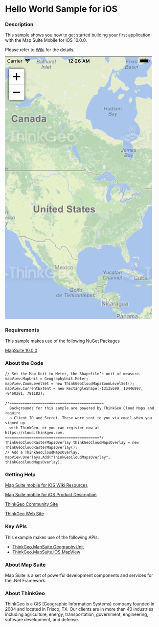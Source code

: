 # Hello World Sample for iOS

### Description
This sample shows you how to get started building your first application with the Map Suite Mobile for iOS 10.0.0.

Please refer to [Wiki](http://wiki.thinkgeo.com/wiki/map_suite_mobile_for_ios) for the details.

![Screenshot](Screenshot.png)

### Requirements
This sample makes use of the following NuGet Packages

[MapSuite 10.0.0](https://www.nuget.org/packages?q=ThinkGeo)

### About the Code

```CSharp
// Set the Map Unit to Meter, the Shapefile’s unit of measure.
mapView.MapUnit = GeographyUnit.Meter;
mapView.ZoomLevelSet = new ThinkGeoCloudMapsZoomLevelSet();
mapView.CurrentExtent = new RectangleShape(-13135699, 10446997, -8460281, 781182);

/*===========================================
  Backgrounds for this sample are powered by ThinkGeo Cloud Maps and require
  a Client ID and Secret. These were sent to you via email when you signed up
  with ThinkGeo, or you can register now at https://cloud.thinkgeo.com.
===========================================*/
ThinkGeoCloudRasterMapsOverlay thinkGeoCloudMapsOverlay = new ThinkGeoCloudRasterMapsOverlay();
// Add a ThinkGeoCloudMapsOverlay.
mapView.Overlays.Add("ThinkGeoCloudMapsOverlay", thinkGeoCloudMapsOverlay);
```

### Getting Help

[Map Suite mobile for iOS Wiki Resources](http://wiki.thinkgeo.com/wiki/map_suite_mobile_for_ios)

[Map Suite mobile for iOS Product Description](https://thinkgeo.com/ui-controls#mobile-platforms)

[ThinkGeo Community Site](http://community.thinkgeo.com/)

[ThinkGeo Web Site](http://www.thinkgeo.com)

### Key APIs
This example makes use of the following APIs:

- [ThinkGeo.MapSuite.GeographyUnit](http://wiki.thinkgeo.com/wiki/api/thinkgeo.mapsuite.geographyunit)
- [ThinkGeo.MapSuite.iOS.MapView](http://wiki.thinkgeo.com/wiki/api/thinkgeo.mapsuite.ios.mapview)

### About Map Suite
Map Suite is a set of powerful development components and services for the .Net Framework.

### About ThinkGeo
ThinkGeo is a GIS (Geographic Information Systems) company founded in 2004 and located in Frisco, TX. Our clients are in more than 40 industries including agriculture, energy, transportation, government, engineering, software development, and defense.
